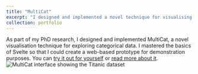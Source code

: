 ```yaml
---
title: "MultiCat"
excerpt: "I designed and implemented a novel technique for visualising categorical data.<br/><img src='/images/multicat.png' style='height: 300px;'>"
collection: portfolio
---
```



As part of my PhD research, I designed and implemented MultiCat, a novel visualisation technique for exploring categorical data. I mastered the basics of Svelte so that I could create a web-based prototype for demonstration purposes. You can [try it out for yourself](https://dgt12.github.io/multicat/) or [read more about it](https://dgt12.github.io/files/multicat.pdf).
![MultiCat interface showing the Titanic dataset](http://dgt12.github.io/images/multicat.png)